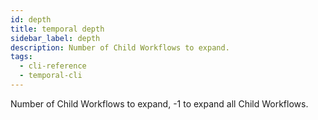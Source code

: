 ```yaml
---
id: depth
title: temporal depth
sidebar_label: depth
description: Number of Child Workflows to expand.
tags:
  - cli-reference
  - temporal-cli
---
```


Number of Child Workflows to expand, -1 to expand all Child Workflows.
